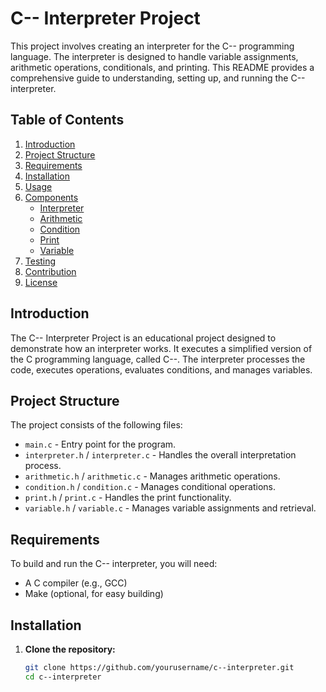 # C-- Interpreter Project

This project involves creating an interpreter for the C-- programming language. The interpreter is designed to handle variable assignments, arithmetic operations, conditionals, and printing. This README provides a comprehensive guide to understanding, setting up, and running the C-- interpreter.

## Table of Contents

1. [Introduction](#introduction)
2. [Project Structure](#project-structure)
3. [Requirements](#requirements)
4. [Installation](#installation)
5. [Usage](#usage)
6. [Components](#components)
    - [Interpreter](#interpreter)
    - [Arithmetic](#arithmetic)
    - [Condition](#condition)
    - [Print](#print)
    - [Variable](#variable)
7. [Testing](#testing)
8. [Contribution](#contribution)
9. [License](#license)

## Introduction

The C-- Interpreter Project is an educational project designed to demonstrate how an interpreter works. It executes a simplified version of the C programming language, called C--. The interpreter processes the code, executes operations, evaluates conditions, and manages variables.

## Project Structure

The project consists of the following files:

- `main.c` - Entry point for the program.
- `interpreter.h` / `interpreter.c` - Handles the overall interpretation process.
- `arithmetic.h` / `arithmetic.c` - Manages arithmetic operations.
- `condition.h` / `condition.c` - Manages conditional operations.
- `print.h` / `print.c` - Handles the print functionality.
- `variable.h` / `variable.c` - Manages variable assignments and retrieval.

## Requirements

To build and run the C-- interpreter, you will need:

- A C compiler (e.g., GCC)
- Make (optional, for easy building)

## Installation

1. **Clone the repository:**
   ```bash
   git clone https://github.com/yourusername/c--interpreter.git
   cd c--interpreter
